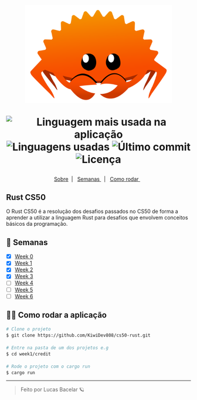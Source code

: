 <h1 align='center'>
    <img  width=400 src="./.github/project-logo.png"/>

   <p align="center">
      <img alt="Linguagem mais usada na aplicação" src="https://img.shields.io/github/languages/top/KiwiDev808/cs50-rust?color=F66A00&labelColor=F7F9FA">
      <img alt="Linguagens usadas" src="https://img.shields.io/github/languages/count/KiwiDev808/cs50-rust?color=F66A00&labelColor=F7F9FA">
      <img alt="Último commit" src="https://img.shields.io/github/last-commit/KiwiDev808/cs50-rust?color=F66A00&labelColor=F7F9FA">
      <img alt="Licença" src="https://shields.io/badge/license-MIT-ff7f00&?&style=flat?&color=F66A00&labelColor=F7F9FA">
  </p>  
</h1>

  <p align="center">
  <a href="#-keepalive"> Sobre</a>&nbsp;&nbsp;|&nbsp;&nbsp;
  <a href="#-Semanas"> Semanas </a>&nbsp;&nbsp;|&nbsp;&nbsp;
  <a href="#-Como-rodar-a-aplicação">  Como rodar  </a>&nbsp;&nbsp;
</p>

<div align='center'>

</div>

## Rust CS50

O Rust CS50 é a resolução dos desafios passados no CS50 de forma a aprender a utilizar a linguagem Rust para desafios que envolvem conceitos básicos da programação.

## 📝 Semanas

- [x] <a href='https://github.com/KiwiDev808/cs50-rust/tree/main/week0' >Week 0</a>
- [x] <a href='https://github.com/KiwiDev808/cs50-rust/tree/main/week1' >Week 1</a>
- [x] <a href='https://github.com/KiwiDev808/cs50-rust/tree/main/week2' >Week 2</a>
- [x] <a href='https://github.com/KiwiDev808/cs50-rust/tree/main/week3' >Week 3</a>
- [ ] <a href='https://github.com/KiwiDev808/cs50-rust/tree/main/week4' >Week 4</a>
- [ ] <a href='https://github.com/KiwiDev808/cs50-rust/tree/main/week5' >Week 5</a>
- [ ] <a href='https://github.com/KiwiDev808/cs50-rust/tree/main/week6' >Week 6</a>

## 👷‍♀️ Como rodar a aplicação

```bash
# Clone o projeto
$ git clone https://github.com/KiwiDev808/cs50-rust.git

# Entre na pasta de um dos projetos e.g
$ cd week1/credit

# Rode o projeto com o cargo run
$ cargo run

```

---

<blockquote> Feito por Lucas Bacelar 🪐 </blockquote>
